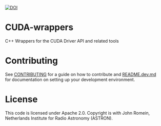 [![DOI](https://zenodo.org/badge/424944643.svg)](https://zenodo.org/badge/latestdoi/424944643)

# CUDA-wrappers

C++ Wrappers for the CUDA Driver API and related tools


# Contributing

See [CONTRIBUTING](CONTRIBUTING.md) for a guide on how to contribute and [README.dev.md](README.dev.md) for documentation on setting up your development environment.

# License

This code is licensed under Apache 2.0. Copyright is with John Romein, Netherlands Institute for Radio Astronomy (ASTRON).
